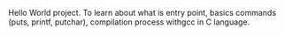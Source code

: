 Hello World project.
To learn about what is entry point, basics commands (puts, printf, putchar), compilation process withgcc in C language.

